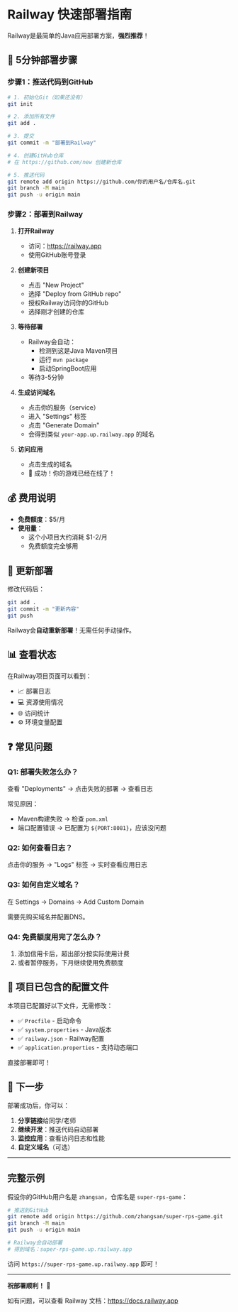 # Railway 快速部署指南

Railway是最简单的Java应用部署方案，**强烈推荐**！

## 🚀 5分钟部署步骤

### 步骤1：推送代码到GitHub

```bash
# 1. 初始化Git（如果还没有）
git init

# 2. 添加所有文件
git add .

# 3. 提交
git commit -m "部署到Railway"

# 4. 创建GitHub仓库
# 在 https://github.com/new 创建新仓库

# 5. 推送代码
git remote add origin https://github.com/你的用户名/仓库名.git
git branch -M main
git push -u origin main
```

### 步骤2：部署到Railway

1. **打开Railway**
   - 访问：https://railway.app
   - 使用GitHub账号登录

2. **创建新项目**
   - 点击 "New Project"
   - 选择 "Deploy from GitHub repo"
   - 授权Railway访问你的GitHub
   - 选择刚才创建的仓库

3. **等待部署**
   - Railway会自动：
     - 检测到这是Java Maven项目
     - 运行 `mvn package`
     - 启动SpringBoot应用
   - 等待3-5分钟

4. **生成访问域名**
   - 点击你的服务（service）
   - 进入 "Settings" 标签
   - 点击 "Generate Domain"
   - 会得到类似 `your-app.up.railway.app` 的域名

5. **访问应用**
   - 点击生成的域名
   - 🎉 成功！你的游戏已经在线了！

## 💰 费用说明

- **免费额度**：$5/月
- **使用量**：
  - 这个小项目大约消耗 $1-2/月
  - 免费额度完全够用

## 🔄 更新部署

修改代码后：

```bash
git add .
git commit -m "更新内容"
git push
```

Railway会**自动重新部署**！无需任何手动操作。

## 📊 查看状态

在Railway项目页面可以看到：
- 📈 部署日志
- 💻 资源使用情况
- 🌐 访问统计
- ⚙️ 环境变量配置

## ❓ 常见问题

### Q1: 部署失败怎么办？

查看 "Deployments" → 点击失败的部署 → 查看日志

常见原因：
- Maven构建失败 → 检查 `pom.xml`
- 端口配置错误 → 已配置为 `${PORT:8081}`，应该没问题

### Q2: 如何查看日志？

点击你的服务 → "Logs" 标签 → 实时查看应用日志

### Q3: 如何自定义域名？

在 Settings → Domains → Add Custom Domain

需要先购买域名并配置DNS。

### Q4: 免费额度用完了怎么办？

1. 添加信用卡后，超出部分按实际使用计费
2. 或者暂停服务，下月继续使用免费额度

## 📝 项目已包含的配置文件

本项目已配置好以下文件，无需修改：

- ✅ `Procfile` - 启动命令
- ✅ `system.properties` - Java版本
- ✅ `railway.json` - Railway配置
- ✅ `application.properties` - 支持动态端口

直接部署即可！

## 🎯 下一步

部署成功后，你可以：

1. **分享链接**给同学/老师
2. **继续开发**：推送代码自动部署
3. **监控应用**：查看访问日志和性能
4. **自定义域名**（可选）

---

## 完整示例

假设你的GitHub用户名是 `zhangsan`，仓库名是 `super-rps-game`：

```bash
# 推送到GitHub
git remote add origin https://github.com/zhangsan/super-rps-game.git
git branch -M main
git push -u origin main

# Railway会自动部署
# 得到域名：super-rps-game.up.railway.app
```

访问 `https://super-rps-game.up.railway.app` 即可！

---

**祝部署顺利！** 🚀

如有问题，可以查看 Railway 文档：https://docs.railway.app


